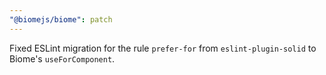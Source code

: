```yaml
---
"@biomejs/biome": patch
---
```


Fixed ESLint migration for the rule `prefer-for` from `eslint-plugin-solid` to Biome's `useForComponent`.
